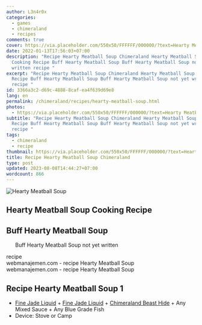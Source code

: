 ```yaml
---
author: L3n4r0x
categories:
  - games
  - chimeraland
  - recipes
comments: true
cover: https://via.placeholder.com/550x50/FFFFFF/000000/?text=Hearty Meatball Soup
date: 2022-01-13T17:56:03+07:00
description: "Recipe Hearty Meatball Soup Chimeraland Hearty Meatball Soup
  Cooking Recipe Buff Hearty Meatball Soup Buff Hearty Meatball Soup not yet
  written recipe "
excerpt: "Recipe Hearty Meatball Soup Chimeraland Hearty Meatball Soup Cooking
  Recipe Buff Hearty Meatball Soup Buff Hearty Meatball Soup not yet written
  recipe "
id: 3366a3c2-d69c-4888-8caf-ea4f639d69e8
lang: en
permalink: /chimeraland/recipes/hearty-meatball-soup.html
photos:
  - https://via.placeholder.com/550x50/FFFFFF/000000/?text=Hearty Meatball Soup
subtitle: "Recipe Hearty Meatball Soup Chimeraland Hearty Meatball Soup Cooking
  Recipe Buff Hearty Meatball Soup Buff Hearty Meatball Soup not yet written
  recipe "
tags:
  - chimeraland
  - recipe
thumbnail: https://via.placeholder.com/550x50/FFFFFF/000000/?text=Hearty Meatball Soup
title: Recipe Hearty Meatball Soup Chimeraland
type: post
updated: 2023-08-08T14:44:27+07:00
wordcount: 866
---
```


<link
  rel="stylesheet"
  href="https://rawcdn.githack.com/dimaslanjaka/Web-Manajemen/870a349/css/bootstrap-5-3-0-alpha3-wrapper.css"
/>
<section id="bootstrap-wrapper">
  <div data-bs-theme="dark">
    <div class="card mb-2">
      <div class="card-body">
        <div class="row g-0">
          <div class="col-sm-4 position-relative mb-2">
            <img
              src="https://via.placeholder.com/600"
              class="card-img fit-cover w-100 h-100"
              alt="Hearty Meatball Soup"
              data-fancybox="true"
            />
          </div>
          <div class="col-sm-8 mb-2">
            <div class="card-body">
              <div class="d-flex flex-row align-items-center mb-3">
                <h2 class="fs-5">Hearty Meatball Soup Cooking Recipe</h2>
              </div>
              <h2 class="card-title fs-5">Buff Hearty Meatball Soup</h2>
              <div class="card-text">
                <ul>
                  Buff Hearty Meatball Soup not yet written
                </ul>
              </div>
              <span class="badge rounded-pill">recipe</span>
            </div>
            <div class="card-footer text-end text-muted mt-auto">
              webmanajemen.com - recipe Hearty Meatball Soup
            </div>
          </div>
        </div>
      </div>
      <div class="card-footer text-end text-muted">
        webmanajemen.com - recipe Hearty Meatball Soup
      </div>
    </div>
    <div class="row mb-2">
      <div class="col-12 col-lg-6 recipe-item mb-2">
        <div class="card">
          <div class="card-body">
            <h2 class="card-title fs-5">Recipe Hearty Meatball Soup 1</h2>
            <div class="card-text">
              <ul>
                <li>
                  <a
                    class="text-decoration-none text-primary"
                    href="/chimeraland/materials/fine-jade-liquid.html"
                    >Fine Jade Liquid</a
                  ><span> + </span
                  ><a
                    class="text-decoration-none text-primary"
                    href="/chimeraland/materials/fine-jade-liquid.html"
                    >Fine Jade Liquid</a
                  ><span> + </span
                  ><a
                    class="text-decoration-none text-primary"
                    href="/chimeraland/materials/chimeraland-beast-hide.html"
                    >Chimeraland Beast Hide</a
                  ><span> + </span>Any Mixed Sauce<span> + </span>Any Blue Grade
                  Fish
                </li>
                <li>Device: Stove or Camp</li>
              </ul>
            </div>
          </div>
        </div>
      </div>
    </div>
  </div>
</section>